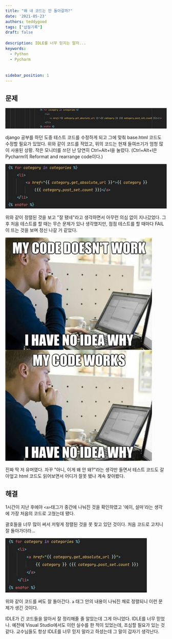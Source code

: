 ```yaml
---
title: "왜 내 코드는 안 돌아갈까?"
date: '2021-05-23'
authors: teddygood
tags: ["삽질기록"]
draft: false

description: IDLE를 너무 믿지는 말자...
keywords:
  - Python
  - Pycharm


sidebar_position: 1
---
```



## 문제

![파이참 HTML 코드](../assets/pycharm-html-code.jpg)  

django 공부를 하던 도중 테스트 코드를 수정하게 되고 그에 맞춰 base.html 코드도 수정할 필요가 있었다. 위와 같이 코드를 적었고, 위의 코드는 현재 들여쓰기가 엄청 많이 사용된 상황. 작은 모니터를 쓰던 난 당연히 Ctrl+Alt+l을 눌렀다. (Ctrl+Alt+l은 Pycharm의 Reformat and rearrange code이다.)

![정렬된 코드 1](../assets/pycharm-reformat-code-1.jpg)  

위와 같이 정렬된 것을 보고 "잘 됐네"라고 생각하면서 아무런 의심 없이 지나갔었다. 그 후 처음 테스트를 할 때는 무슨 문제가 있나 생각했지만, 점점 테스트를 할 때마다 FAIL이 뜨는 것을 보며 정신 나갈 거 같았다.

![점심 나가서 먹을 거 같아](../assets/my-code-doesnt-work.jpg)  

진짜 딱 저 유머였다. 자꾸 "아니, 이게 왜 안 돼?"라는 생각만 들면서 테스트 코드도 갈아엎고 html 코드도 읽어보면서 어디가 잘못 됐나 계속 찾아봤다.

## 해결

1시간이 지난 후에야 `<a>`태그가 중간에 나눠진 것을 확인하였고 '에이, 설마'라는 생각에 가장 처음의 코드로 고쳤는데 됐다.

괄호들을 너무 많이 써서 저렇게 정렬된 것을 못 찾고 있던 것이다. 처음 코드로 고치니 잘 돌아가더라...

![정렬된 코드 2](../assets/pycharm-reformat-code-2.jpg)  

위와 같이 코드를 써도 잘 돌아간다. `a` 태그 안의 내용이 나눠진 채로 정렬되니 이런 문제가 생긴 것이다. 

IDLE가 긴 코드들을 알아서 잘 정리해줄 줄 알았는데 그게 아니었다. IDLE를 너무 믿었나. 예전에 Visual Studio에서도 이런 실수를 한 적이 있었는데, 조심할 필요가 있는 것 같다. 교수님들도 항상 IDLE를 너무 믿지 말라고 하셨는데 그 말이 갑자기 생각난다.